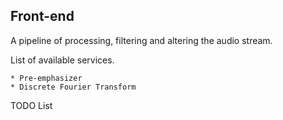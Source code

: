 ## Front-end

A pipeline of processing, filtering and altering the audio stream.


List of available services.
	
	* Pre-emphasizer
	* Discrete Fourier Transform 

TODO List